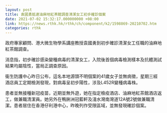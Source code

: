 ```yaml
---
layout: post
title: 袁國勇抵達油麻地紅茶館調查清潔女工初步確診個案
date: 2021-07-02 15:32:17.000000000 +08:00
link: https://news.rthk.hk/rthk/ch/component/k2/1598869-20210702.htm
categories: rthk
---
```


政府專家顧問、港大微生物學系講座教授袁國勇到初步確診清潔女工任職的油麻地紅茶館調查。 

消息指，初步確診感染變種病毒的清潔女工，入院後首個病毒檢測樣本及抗體測試結果均屬陰性，當局正調查原因。 

衞生防護中心昨日公布，這名本地源頭不明個案的41歲女子並無病徵，星期三經酒店員工定期檢測發現，對病毒呈初步陽性，涉及L452R變種病毒株。 

患者並無接種新冠疫苗，近期並無外遊，她在指定檢疫酒店、油麻地紅茶館酒店返工，做兼職清潔員。她另外在鴨脷洲冠藍軒及淺水灣南灣道12A號2號做兼職清潔。患者居住在香港仔利港中心，昨晚列作受限區域，並無發現確診個案。
